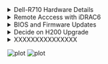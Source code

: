 <details>

<summary>Dell-R710 Hardware Details</summary>

Wiki to document my first homelab set up with old Dell R710 server. Intention is to log pretty much everything I do on this journey, along with the solutions. so I can keep track of all my mistakes, and learn something new. Full hardware details are [here](https://github.com/clandestine-avocado/Dell-R710/blob/main/hardware_info.txt)

Text file produced via
```
lshw > hardware_info.txt

```


-  Service Tag: 137CPL1
-  Express Service Code: 2370531205
-  Manufacture Date: 20100221 (21 JAN 2010)
-  BIOS: 6.4.0
-  iDRAC6 v 1.30.24
-  OS: Proxmox v8.1.3
-  Storage: 2x 250 GB HDD/ 4 bays empty. One HDD is already blinking amber; going to replace them all eventually
-  RAM: 8 GB; workong on upgrading, but will wait intil I know how much I will need.
-  CPU: 2x Intel(R) Xeon(R) L5520 @ 2.27GHz

</details>

<details>
<summary>Remote Acccess with iDRAC6</summary>
**Goal**: Establish basic remote access to server.
-  iDRAC6 Express only; firmware version 1.30.24
-  No enterprise module and no dedicated eithernet port for the iDRAC module
**Issue**: No matter what I do, I cannot get the iDRAC to ping on my network. 

## 1st Attempt: Reset iDRAC6 to factory defaults
-  It was already showing the default IP (192.168.0.120) but I decided to make sure I was starting from scratch.
-  I hit CTR-E during boot, navigated to the reset option, and reset to factory defaults just in case.

![plot](https://github.com/clandestine-avocado/Dell-R710/blob/main/pics/1.0_iDRAC%20Reset.png)
 
   -  The on screen prompt confirms reset was sucessfull
![plot](https://github.com/clandestine-avocado/Dell-R710/blob/main/pics/2.0_iDRAC%20Reset_sucess.png)

   -  I rebooted server and watched to verify the reset defaulted to [192.168.0.120](http://192.168.0.120/).
   -  It appears it worked according to the boot (left) up AND the iDRAC Config Utility screen (right)
     
![plot](https://github.com/clandestine-avocado/Dell-R710/blob/main/pics/3.0_iDRAC%20Default_IP_Set.png)

   -  At this point, it is my understanding that I should be able to go to 192.168.0.120 and use the default login (root/calvin) to access the iDRAC web interface.
      - The IP is not reachable in a browser; could be the old Java issue I've read about?
      - The IP cannot be pinged from the CLI.
      - Ethernet is plugged in port 1; blinking away green and happy
      - I can otherwise access the main Promox host after a full boot up - no issue with network connection there
      - But the iDRAC6 is *not* on the network for some reason.

## 2nd Attempt: Set Static IP/Gateway myself
   - I noticed the default gateway is set to 192.168.0.1; Could this be a problem? Because my gateway is [192.168.1.1](192.168.1.1)
   - At this point, I decided to go back into the iDRAC Config Utility and set a static IP of my choosing, and the gateway to 192.168.1.1
     
![plot](https://github.com/clandestine-avocado/Dell-R710/blob/main/pics/4.0_iDRAC%20Static_IP_and_Gateway_Set.png)
   - I again confirmed the settings to the static IP and gateway were actually changed by watching the boot up process, where I could see the new IP/gateway listed properly

![plot](https://github.com/clandestine-avocado/Dell-R710/blob/main/pics/5.0_iDRAC%20Static_IP_and_Gateway_Confirmed.png)

-  ~Unfortunately, the new staic IP is also not reachable in a browser, and cannot be pinged.~
-  Waited a day, and tried to ping from Windows laptop CMD instead of the server OS (Proxmox) shell, and WAS able to ping.
-  Didn't change a thing, and don't understand why it would matter what device I ping FROM, but a ping from within the server OS (192.168.1.5) to the iDRAC (192.168.1.200) results in this in the shell: 
```
root@pve:~# ping 192.168.1.200
PING 192.168.1.200 (192.168.1.200) 56(84) bytes of data.
From 192.168.1.5 icmp_seq=1 Destination Host Unreachable
```
-  Now dealing with TLS issues in the browser, getting `ERR_SSL_VERSION_OR_CIPHER_MISMATCH`
-  Solution is to use Firefox, go to `about:config` and set `security.tls.version.enable-deprecated` to disabled
-  I also encountered a situation where I would log in, it would accept my credentials, then return to the login screen with no errors. Clearing the browser cache fixed that
</details>

<details>
<summary>BIOS and Firmware Updates</summary>

### Options

-  Bootable ISO image? Maybe, but Dell took it down from their main site. [This](https://www.allenscloud.com/nextcloud/s/mWqdgZyw738Zfe4) looks promising, but have not tried it yet.
-  Art of Server process? Need to rewatch this video and take notes. More manual process, but appears to work on his R710.


All files downloaded from Dell Support [here](https://www.dell.com/support/home/en-us/product-support/product/poweredge-r710/drivers) except for the Bootable ISO, which was discovered on this [Reddit thread](https://www.reddit.com/r/homelab/comments/sysxo0/dell_poweredge_firmware_isos/) and downloaded from [here](https://forum.allenscloud.com/c/dell-servers/5).

### General How-To/Commands
- .BIN` files were all moved to the server via [WINSCP](https://winscp.net/eng/download.php). 
- From the server console CD to directory and view all BIN files with 

```
ls -la *.BIN
```
Result:
```
root@pve:/# ls -la *.BIN
-rwxr-xr-x 1 root root 10852356 Jan  2 16:27 BIOS_0F4YY_LN_6.6.0.BIN
-rwxr-xr-x 1 root root 57885351 Jan  2 16:30 ESM_Firmware_KPCCC_LN32_2.92_A00.BIN
-rwxr-xr-x 1 root root 13612935 Jan  2 16:31 Lifecycle-Controller_Legacy_Application_0WFGM_LN_1.7.5.4_A00.BIN
-rwxr-xr-x 1 root root 24169410 Jan  2 16:38 Network_Firmware_35RF5_LN_7.12.19.BIN
```

- Make the BIN executable via 
```
chmod +x <file name>
```

- Execute the file via 
```
./<file name>
```



### iDRAC Update Failure
|Desc|FileName|Works?|
|-------------|:-------------| :-----:|
| iDRAC update from 1.3 to 2.92 | ESM_Firmware_KPCCC_LN32_2.92_A00.BIN | N |
```
root@pve:/# chmod +x ESM_Firmware_KPCCC_LN32_2.92_A00.BIN
root@pve:/# ./ESM_Firmware_KPCCC_LN32_2.92_A00.BIN
/opt/dell/updatepackage/ESM_Firmware_KPCCC_LN32_2.92_A00.BIN-497676.ZWKn36/spsetup.sh: 2544: ./getSystemId: not found
        not a dynamic executable
This Update Package is not compatible with your system.
/opt/dell/updatepackage/ESM_Firmware_KPCCC_LN32_2.92_A00.BIN-497676.ZWKn36/spsetup.sh: 658: ./sputility.bin: not found
```


### Update Sucesses
|Desc|FileName|Works?|
|-------------|:-------------| :-----:|
| Main BIOS Update from 6.3 to 6.6 | BIOS_0F4YY_LN_6.6.0.BIN | Y |
| Lifecycle-Controller from ?? to 1.7.5.4 | Lifecycle-Controller_Legacy_Application_0WFGM_LN_1.7.5.4_A00.BIN | Y |
| Network Updates | Network_Firmware_35RF5_LN_7.12.19.BIN | Y (already up to date...) |


### Unknown
|Desc|FileName|Works?|
|-------------|:-------------| :-----:|
| Bootable ISO | R710_bootable.iso | Have not tried yet |



</details>


<details>
<summary>Decide on H200 Upgrade</summary>
Unclear yet if I really need to do this, but looks relatively easy - see Art of Server video
</details>

<details>
<summary>XXXXXXXXXXXXXXX</summary>
</details>

![plot]()
![plot]()




